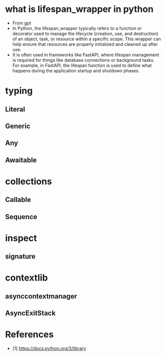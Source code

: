 # what is lifespan_wrapper in python
- From gpt
- In Python, the lifespan_wrapper typically refers to a function or decorator used to manage the lifecycle (creation, use, and destruction) of an object, task, or resource within a specific scope. This wrapper can help ensure that resources are properly initialized and cleaned up after use.
- It is often used in frameworks like FastAPI, where lifespan management is required for things like database connections or background tasks. For example, in FastAPI, the lifespan function is used to define what happens during the application startup and shutdown phases.

# typing
## Literal
## Generic
## Any
## Awaitable

# collections
## Callable
## Sequence

# inspect
## signature

# contextlib
## asynccontextmanager
## AsyncExitStack

# References
- [1] https://docs.python.org/3/library
